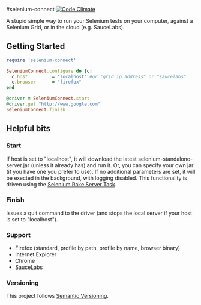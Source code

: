 #selenium-connect [![Code Climate](https://codeclimate.com/github/arrgyle/selenium-connect.png)](https://codeclimate.com/github/arrgyle/selenium-connect)

A stupid simple way to run your Selenium tests on your computer, against a Selenium Grid, or in the cloud (e.g. SauceLabs).  

## Getting Started
```ruby
require 'selenium-connect'

SeleniumConnect.configure do |c|
  c.host         = "localhost" #or "grid_ip_address" or "saucelabs"
  c.browser      = "firefox"
end

@driver = SeleniumConnect.start
@driver.get "http://www.google.com"
SeleniumConnect.finish
```  

## Helpful bits

### Start  
If host is set to "localhost", it will download the latest selenium-standalone-server.jar (unless it already has) and run it. Or, you can specify your own jar (if you have one you prefer to use). If no additional parameters are set, it will be exected in the background, with logging disabled. This functionality is driven using the [Selenium Rake Server Task](http://selenium.googlecode.com/svn/trunk/docs/api/rb/Selenium/Rake/ServerTask.html). 

### Finish  
Issues a quit command to the driver (and stops the local server if your host is set to "localhost").  

### Support  
- Firefox (standard, profile by path, profile by name, browser binary)
- Internet Explorer
- Chrome
- SauceLabs

### Versioning  
This project follows [Semantic Versioning](http://semver.org/).
